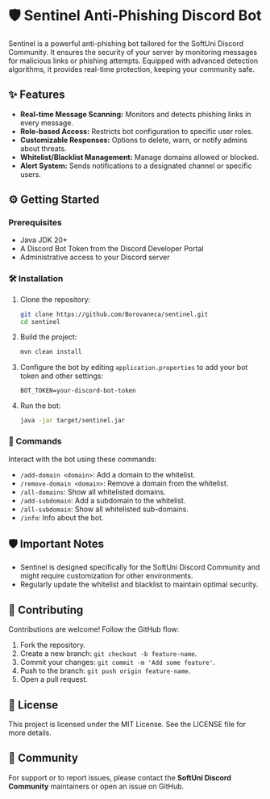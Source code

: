 # 🛡️ Sentinel Anti-Phishing Discord Bot


Sentinel is a powerful anti-phishing bot tailored for the SoftUni Discord Community. It ensures the security of your server by monitoring messages for malicious links or phishing attempts. Equipped with advanced detection algorithms, it provides real-time protection, keeping your community safe.

## ✨ Features

- **Real-time Message Scanning:** Monitors and detects phishing links in every message.
- **Role-based Access:** Restricts bot configuration to specific user roles.
- **Customizable Responses:** Options to delete, warn, or notify admins about threats.
- **Whitelist/Blacklist Management:** Manage domains allowed or blocked.
- **Alert System:** Sends notifications to a designated channel or specific users.

## ⚙️ Getting Started

### Prerequisites

- Java JDK 20+
- A Discord Bot Token from the Discord Developer Portal
- Administrative access to your Discord server

### 🛠️ Installation

1. Clone the repository:
   ```bash
   git clone https://github.com/Borovaneca/sentinel.git
   cd sentinel
   ```

2. Build the project:
   ```bash
   mvn clean install
   ```

3. Configure the bot by editing `application.properties` to add your bot token and other settings:
   ```properties
   BOT_TOKEN=your-discord-bot-token
   ```

4. Run the bot:
   ```bash
   java -jar target/sentinel.jar
   ```

### 🔧 Commands

Interact with the bot using these commands:
- `/add-domain <domain>`: Add a domain to the whitelist.
- `/remove-domain <domain>`: Remove a domain from the whitelist.
- `/all-domains`: Show all whitelisted domains.
- `/add-subdomain`: Add a subdomain to the whitelist.
- `/all-subdomain`: Show all whitelisted sub-domains.
- `/info`: Info about the bot.

## 🛡️ Important Notes

- Sentinel is designed specifically for the SoftUni Discord Community and might require customization for other environments.
- Regularly update the whitelist and blacklist to maintain optimal security.

## 🤝 Contributing

Contributions are welcome! Follow the GitHub flow:
1. Fork the repository.
2. Create a new branch: `git checkout -b feature-name`.
3. Commit your changes: `git commit -m 'Add some feature'`.
4. Push to the branch: `git push origin feature-name`.
5. Open a pull request.

## 📜 License

This project is licensed under the MIT License. See the LICENSE file for more details.

## 💬 Community

For support or to report issues, please contact the **SoftUni Discord Community** maintainers or open an issue on GitHub.
